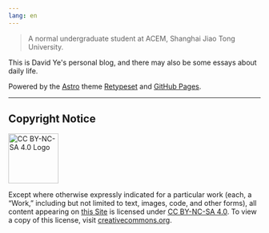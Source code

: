 ```yaml
---
lang: en
---
```


> A normal undergraduate student at ACEM, Shanghai Jiao Tong University.

This is David Ye's personal blog, and there may also be some essays about daily life.

Powered by the [Astro](https://astro.build/) theme [Retypeset](https://github.com/radishzzz/astro-theme-retypeset) and [GitHub Pages](https://pages.github.com/).

---

## Copyright Notice

<img src="https://mirrors.creativecommons.org/presskit/buttons/88x31/png/by-nc-sa.png" alt="CC BY-NC-SA 4.0 Logo" width=100/>

Except where otherwise expressly indicated for a particular work (each, a “Work,” including but not limited to text, images, code, and other forms), all content appearing on [this Site](https://blog.ydysd.top/) is licensed under [CC BY-NC-SA 4.0](https://creativecommons.org/licenses/by-nc-sa/4.0/). To view a copy of this license, visit [creativecommons.org](https://creativecommons.org/licenses/by-nc-sa/4.0/).